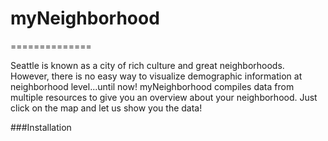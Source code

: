 # myNeighborhood
==============

Seattle is known as a city of rich culture and great neighborhoods. However, there is no easy way to visualize demographic information at neighborhood level...until now! myNeighborhood compiles data from multiple resources to give you an overview about your neighborhood. Just click on the map and let us show you the data!

###Installation
